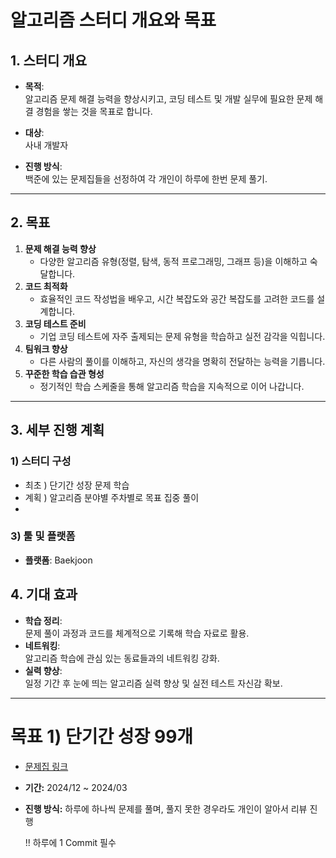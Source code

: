 # 알고리즘 스터디 개요와 목표

## 1. 스터디 개요
- **목적**:  
  알고리즘 문제 해결 능력을 향상시키고, 코딩 테스트 및 개발 실무에 필요한 문제 해결 경험을 쌓는 것을 목표로 합니다.

- **대상**:  
  사내 개발자

- **진행 방식**:  
  백준에 있는 문제집들을 선정하여 각 개인이 하루에 한번 문제 풀기.

---

## 2. 목표
1. **문제 해결 능력 향상**  
   - 다양한 알고리즘 유형(정렬, 탐색, 동적 프로그래밍, 그래프 등)을 이해하고 숙달합니다.
2. **코드 최적화**  
   - 효율적인 코드 작성법을 배우고, 시간 복잡도와 공간 복잡도를 고려한 코드를 설계합니다.
3. **코딩 테스트 준비**  
   - 기업 코딩 테스트에 자주 출제되는 문제 유형을 학습하고 실전 감각을 익힙니다.
4. **팀워크 향상**  
   - 다른 사람의 풀이를 이해하고, 자신의 생각을 명확히 전달하는 능력을 기릅니다.
5. **꾸준한 학습 습관 형성**  
   - 정기적인 학습 스케줄을 통해 알고리즘 학습을 지속적으로 이어 나갑니다.

---

## 3. 세부 진행 계획
### 1) 스터디 구성
- 최초 ) 단기간 성장 문제 학습
- 계획 ) 알고리즘 분야별 주차별로 목표 집중 풀이
- 

### 3) 툴 및 플랫폼
- **플랫폼**: Baekjoon

## 4. 기대 효과
- **학습 정리**:  
  문제 풀이 과정과 코드를 체계적으로 기록해 학습 자료로 활용.
- **네트워킹**:  
  알고리즘 학습에 관심 있는 동료들과의 네트워킹 강화.
- **실력 향상**:  
  일정 기간 후 눈에 띄는 알고리즘 실력 향상 및 실전 테스트 자신감 확보.

---


# 목표 1) 단기간 성장 99개

- [문제집 링크](https://www.acmicpc.net/workbook/view/7698)
- **기간:** 2024/12 ~ 2024/03
- **진행 방식:** 하루에 하나씩 문제를 풀며, 풀지 못한 경우라도 개인이 알아서 리뷰 진행

  !! 하루에 1 Commit 필수
